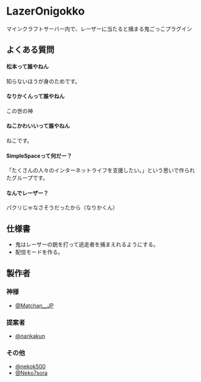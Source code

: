 
# LazerOnigokko
マインクラフトサーバー内で、レーザーに当たると捕まる鬼ごっこプラグイン

## よくある質問

#### 松本って誰やねん
知らないほうが身のためです。

#### なりかくんって誰やねん
この世の神

#### ねこかわいいって誰やねん
ねこです。

#### SimpleSpaceって何だー？
「たくさんの人々のインターネットライフを支援したい。」という思いで作られたグループです。

#### なんでレーザー？
パクリじゃなさそうだったから（なりかくん）

## 仕様書
- 鬼はレーザーの銃を打って逃走者を捕まえれるようにする。
- 配信モードを作る。

## 製作者
### 神様
- [@Matchan__JP](https://twitter.com/Matchan__JP)

### 提案者
- [@narikakun](https://twitter.com/narikakun)

### その他
<!-- ~~非常食（は~~ -->
- [@nekok500](https://twitter.com/nekok500)
- [@Neko7sora](https://twitter.com/Neko7sora)
